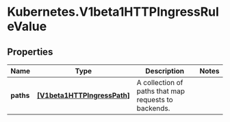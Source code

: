 # Kubernetes.V1beta1HTTPIngressRuleValue

## Properties
Name | Type | Description | Notes
------------ | ------------- | ------------- | -------------
**paths** | [**[V1beta1HTTPIngressPath]**](V1beta1HTTPIngressPath.md) | A collection of paths that map requests to backends. | 


